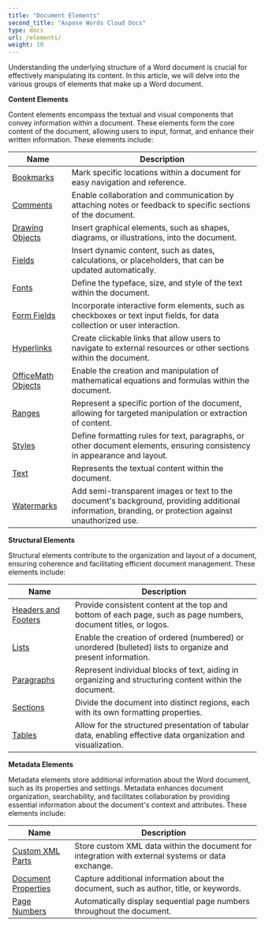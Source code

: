```yaml
---
title: "Document Elements"
second_title: "Aspose Words Cloud Docs"
type: docs
url: /elements/
weight: 10
---
```


Understanding the underlying structure of a Word document is crucial for effectively manipulating its content. In this article, we will delve into the various groups of elements that make up a Word document.

**Content Elements**

Content elements encompass the textual and visual components that convey information within a document. These elements form the core content of the document, allowing users to input, format, and enhance their written information. These elements include:

| Name                              | Description                                                                           |
|-----------------------------------|---------------------------------------------------------------------------------------|
| [Bookmarks](/words/bookmarks/)    | Mark specific locations within a document for easy navigation and reference. |
| [Comments](/words/comments)       | Enable collaboration and communication by attaching notes or feedback to specific sections of the document. |
| [Drawing Objects](/words/drawing-objects/) | Insert graphical elements, such as shapes, diagrams, or illustrations, into the document. |
| [Fields](/words/fields/)          | Insert dynamic content, such as dates, calculations, or placeholders, that can be updated automatically. |
| [Fonts](/words/fonts/)            | Define the typeface, size, and style of the text within the document. |
| [Form Fields](/words/formfields/) | Incorporate interactive form elements, such as checkboxes or text input fields, for data collection or user interaction. |
| [Hyperlinks](/words/hyperlinks/)  | Create clickable links that allow users to navigate to external resources or other sections within the document. |
| [OfficeMath Objects](/words/math-objects/) | Enable the creation and manipulation of mathematical equations and formulas within the document. |
| [Ranges](/words/range/)           | Represent a specific portion of the document, allowing for targeted manipulation or extraction of content. |
| [Styles](/words/styles/)          | Define formatting rules for text, paragraphs, or other document elements, ensuring consistency in appearance and layout. |
| [Text](/words/text/)              | Represents the textual content within the document. |
| [Watermarks](/words/watermarks)   | Add semi-transparent images or text to the document's background, providing additional information, branding, or protection against unauthorized use. |

**Structural Elements**

Structural elements contribute to the organization and layout of a document, ensuring coherence and facilitating efficient document management. These elements include:

| Name                              | Description                                                                           |
|-----------------------------------|---------------------------------------------------------------------------------------|
| [Headers and Footers](/words/headers-and-footers/) | Provide consistent content at the top and bottom of each page, such as page numbers, document titles, or logos. |
| [Lists](/words/lists/)            | Enable the creation of ordered (numbered) or unordered (bulleted) lists to organize and present information. |
| [Paragraphs](/words/paragraphs/)  | Represent individual blocks of text, aiding in organizing and structuring content within the document. |
| [Sections](/words/sections/)      | Divide the document into distinct regions, each with its own formatting properties. |
| [Tables](/words/tables/)          | Allow for the structured presentation of tabular data, enabling effective data organization and visualization. |

**Metadata Elements**

Metadata elements store additional information about the Word document, such as its properties and settings. Metadata enhances document organization, searchability, and facilitates collaboration by providing essential information about the document's context and attributes. These elements include:

| Name                              | Description                                                                           |
|-----------------------------------|---------------------------------------------------------------------------------------|
| [Custom XML Parts](/words/customxmlparts/) | Store custom XML data within the document for integration with external systems or data exchange. |
| [Document Properties](/words/documents/properties/) | Capture additional information about the document, such as author, title, or keywords. |
| [Page Numbers](/words/insert-page-numbers/) | Automatically display sequential page numbers throughout the document. |

